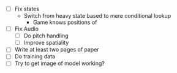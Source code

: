 - [ ] Fix states
	- Switch from heavy state based to mere conditional lookup
		- Game knows positions of 
- [ ] Fix Audio
	- [ ] Do pitch handling 
	- [ ] Improve spatiality 
- [ ] Write at least two pages of paper 
- [ ] Do training data 
- [ ] Try to get image of model working?
